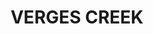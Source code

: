 ---
facts:
- Verges Creek is a locality within the Singleton Council local government area.
- It is situated in the Hunter Region of New South Wales, Australia.
- The area is primarily rural, with a focus on agriculture and mining.
- Verges Creek itself is a tributary of the Hunter River.
- The surrounding landscape includes rolling hills and bushland.
- The area is known for its rich soil and is suitable for farming various crops and
  livestock.
- The nearest town with substantial services is Singleton.
- The region experiences a temperate climate with distinct seasons.
- The area has a low population density.
- Like many areas in the Hunter Valley, Verges Creek has a history connected to coal
  mining.
historical_events: []
lastmod: '2025-04-12T17:14:16+00:00'
latitude: -30.375791
layout: suburb
longitude: 153.019648
notable_people: []
postcode: '2440'
state: NSW
title: VERGES CREEK
tourist_locations:
- name: Hunter Valley Gardens
  url: https://www.huntervalleygardens.com.au/
- name: Hunter Valley Wine Country
url: /nsw/verges-creek/
---